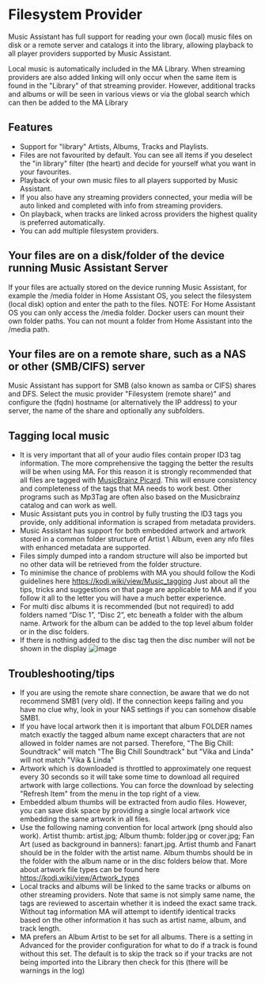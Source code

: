 # Filesystem Provider

Music Assistant has full support for reading your own (local) music files on disk or a remote server and catalogs it into the library, allowing playback to all player providers supported by Music Assistant. 

Local music is automatically included in the MA Library. When streaming providers are also added linking will only occur when the same item is found in the "Library" of that streaming provider. However, additional tracks and albums or  will be seen in various views or via the global search which can then be added to the MA Library

## Features

- Support for "library" Artists, Albums, Tracks and Playlists.
- Files are not favourited by default. You can see all items if you deselect the "in library" filter (the heart) and decide for yourself what you want in your favourites.
- Playback of your own music files to all players supported by Music Assistant.
- If you also have any streaming providers connected, your media will be auto linked and completed with info from streaming providers.
- On playback, when tracks are linked across providers the highest quality is preferred automatically.
- You can add multiple filesystem providers.


## Your files are on a disk/folder of the device running Music Assistant Server
If your files are actually stored on the device running Music Assistant, for example the /media folder in Home Assistant OS, you select the filesystem (local disk) option and enter the path to the files. 
NOTE: For Home Assistant OS you can only access the /media folder. Docker users can mount their own folder paths. You can not mount a folder from Home Assistant into the /media path.

## Your files are on a remote share, such as a NAS or other (SMB/CIFS) server
Music Assistant has support for SMB (also known as samba or CIFS) shares and DFS. Select the music provider "Filesystem (remote share)" and configure the (fqdn) hostname (or alternatively the IP address) to your server, the name of the share and optionally any subfolders.


## Tagging local music 

- It is very important that all of your audio files contain proper ID3 tag information. The more comprehensive the tagging the better the results will be when using MA. For this reason it is strongly recommended that all files are tagged with [MusicBrainz Picard](https://picard.musicbrainz.org). This will ensure consistency and completeness of the tags that MA needs to work best. Other programs such as Mp3Tag are often also based on the Musicbrainz catalog and can work as well.
- Music Assistant puts you in control by fully trusting the ID3 tags you provide, only additional information is scraped from metadata providers.
- Music Assistant has support for both embedded artwork and artwork stored in a common folder structure of Artist \ Album, even any nfo files with enhanced metadata are supported.
- Files simply dumped into a random structure will also be imported but no other data will be retrieved from the folder structure.
- To minimise the chance of problems with MA you should follow the Kodi guidelines here https://kodi.wiki/view/Music_tagging Just about all the tips, tricks and suggestions on that page are applicable to MA and if you follow it all to the letter you will have a much better experience.
- For multi disc albums it is recommended (but not required) to add folders named “Disc 1”, “Disc 2”, etc beneath a folder with the album name. Artwork for the album can be added to the top level album folder or in the disc folders.
- If there is nothing added to the disc tag then the disc number will not be shown in the display
![image](https://user-images.githubusercontent.com/19848947/227870137-2526252f-98f7-42dc-81a7-76818a8f232e.png)

## Troubleshooting/tips

- If you are using the remote share connection, be aware that we do not recommend SMB1 (very old). If the connection keeps failing and you have no clue why, look in your NAS settings if you can somehow disable SMB1.
- If you have local artwork then it is important that album FOLDER names match exactly the tagged album name except characters that are not allowed in folder names are not parsed. Therefore, "The Big Chill: Soundtrack" will match "The Big Chill Soundtrack" but "Vika and Linda" will not match "Vika & Linda"
- Artwork which is downloaded is throttled to approximately one request every 30 seconds so it will take some time to download all required artwork with large collections. You can force the download by selecting "Refresh Item" from the menu in the top right of a view.
- Embedded album thumbs will be extracted from audio files. However, you can save disk space by providing a single local artwork vice embedding the same artwork in all files.
- Use the following naming convention for local artwork (png should also work). Artist thumb: artist.jpg; Album thumb: folder.jpg or cover.jpg; Fan Art (used as background in banners): fanart.jpg. Artist thumb and Fanart should be in the folder with the artist name. Album thumbs should be in the folder with the album name or in the disc folders below that. More about artwork file types can be found here https://kodi.wiki/view/Artwork_types
- Local tracks and albums will be linked to the same tracks or albums on other streaming providers. Note that same is not simply same name, the tags are reviewed to ascertain whether it is indeed the exact same track. Without tag information MA will attempt to identify identical tracks based on the other information it has such as artist name, album, and track length.
- MA prefers an Album Artist to be set for all albums. There is a setting in Advanced for the provider configuration for what to do if a track is found without this set. The default is to skip the track so if your tracks are not being imported into the Library then check for this (there will be warnings in the log)

